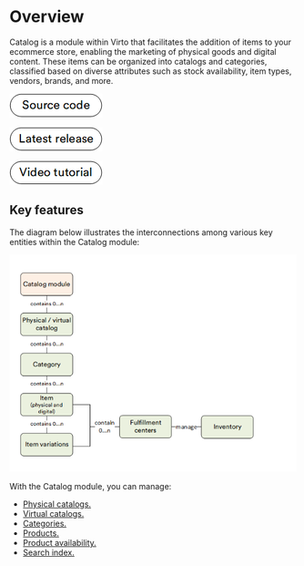 # Overview

Catalog is a module within Virto that facilitates the addition of items to your ecommerce store, enabling the marketing of physical goods and digital content. These items can be organized into catalogs and categories, classified based on diverse attributes such as stock availability, item types, vendors, brands, and more.

[![Source code](media/source_code.png)](https://github.com/VirtoCommerce/vc-module-catalog)

[![Download](media/latest_release.png)](https://github.com/VirtoCommerce/vc-module-catalog/releases)

[![video tutorial](media/video-tutorial-button.png)](https://youtu.be/E3JX9xgLAZo?si=tq_CaZ5J1JXqNs1R)

## Key features

The diagram below illustrates the interconnections among various key entities within the Catalog module:

![Catalog Logical Overview](media/catalog-categories-products.png)

With the Catalog module, you can manage:

* [Physical catalogs.](add-new-catalog.md#physical-catalogs)
* [Virtual catalogs.](add-new-catalog.md#virtual-catalogs)
* [Categories.](managing-categories.md)
* [Products.](managing-products.md)
* [Product availability.](setting-product-availability.md)
* [Search index.](managing-search-index.md)

